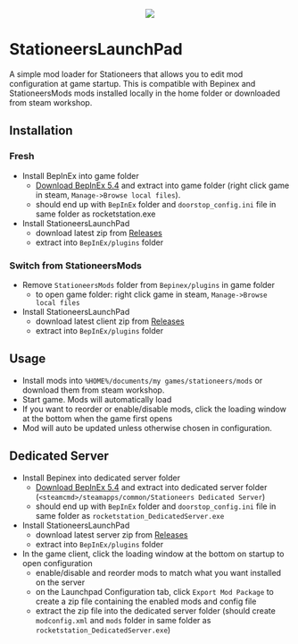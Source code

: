 <p align="center"><img src="docs/SLP_logo.png" /></p>

# StationeersLaunchPad

A simple mod loader for Stationeers that allows you to edit mod configuration at game startup. This is compatible with Bepinex and StationeersMods mods installed locally in the home folder or downloaded from steam workshop.

## Installation

### Fresh
- Install BepInEx into game folder
  - [Download BepInEx 5.4](https://github.com/BepInEx/BepInEx/releases/download/v5.4.23.3/BepInEx_win_x64_5.4.23.3.zip) and extract into game folder (right click game in steam, `Manage->Browse local files`).
  - should end up with `BepInEx` folder and `doorstop_config.ini` file in same folder as rocketstation.exe
- Install StationeersLaunchPad
  - download latest zip from [Releases](https://github.com/StationeersLaunchPad/StationeersLaunchPad/releases)
  - extract into `BepInEx/plugins` folder

### Switch from StationeersMods
- Remove `StationeersMods` folder from `Bepinex/plugins` in game folder
  - to open game folder: right click game in steam, `Manage->Browse local files`
- Install StationeersLaunchPad
  - download latest client zip from [Releases](https://github.com/StationeersLaunchPad/StationeersLaunchPad/releases)
  - extract into `BepInEx/plugins` folder

## Usage

- Install mods into `%HOME%/documents/my games/stationeers/mods` or download them from steam workshop.
- Start game. Mods will automatically load
- If you want to reorder or enable/disable mods, click the loading window at the bottom when the game first opens
- Mod will auto be updated unless otherwise chosen in configuration.

## Dedicated Server

- Install Bepinex into dedicated server folder
  - [Download BepInEx 5.4](https://github.com/BepInEx/BepInEx/releases/download/v5.4.23.3/BepInEx_win_x64_5.4.23.3.zip) and extract into dedicated server folder (`<steamcmd>/steamapps/common/Stationeers Dedicated Server`)
  - should end up with `BepInEx` folder and `doorstop_config.ini` file in same folder as `rocketstation_DedicatedServer.exe`
- Install StationeersLaunchPad
  - download latest server zip from [Releases](https://github.com/StationeersLaunchPad/StationeersLaunchPad/releases)
  - extract into `BepInEx/plugins` folder
- In the game client, click the loading window at the bottom on startup to open configuration
  - enable/disable and reorder mods to match what you want installed on the server
  - on the Launchpad Configuration tab, click `Export Mod Package` to create a zip file containing the enabled mods and config file
  - extract the zip file into the dedicated server folder (should create `modconfig.xml` and `mods` folder in same folder as `rocketstation_DedicatedServer.exe`)